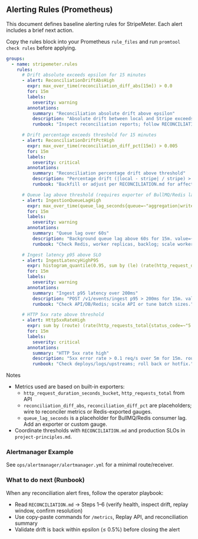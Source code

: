 ## Alerting Rules (Prometheus)

This document defines baseline alerting rules for StripeMeter. Each alert includes a brief next action.

Copy the rules block into your Prometheus `rule_files` and run `promtool check rules` before applying.

```yaml
groups:
  - name: stripemeter.rules
    rules:
      # Drift absolute exceeds epsilon for 15 minutes
      - alert: ReconciliationDriftAbsHigh
        expr: max_over_time(reconciliation_diff_abs[15m]) > 0.0
        for: 15m
        labels:
          severity: warning
        annotations:
          summary: "Reconciliation absolute drift above epsilon"
          description: "Absolute drift between local and Stripe exceeds epsilon for 15m. value={{ $value }}"
          runbook: "Inspect reconciliation reports; follow RECONCILIATION.md steps 1–4."

      # Drift percentage exceeds threshold for 15 minutes
      - alert: ReconciliationDriftPctHigh
        expr: max_over_time(reconciliation_diff_pct[15m]) > 0.005
        for: 15m
        labels:
          severity: critical
        annotations:
          summary: "Reconciliation percentage drift above threshold"
          description: "Percentage drift (|local - stripe| / stripe) > 0.5% for 15m. value={{ $value }}"
          runbook: "Backfill or adjust per RECONCILIATION.md for affected item(s)."

      # Queue lag above threshold (requires exporter of BullMQ/Redis lag)
      - alert: IngestionQueueLagHigh
        expr: max_over_time(queue_lag_seconds{queue=~"aggregation|writer"}[15m]) > 60
        for: 15m
        labels:
          severity: warning
        annotations:
          summary: "Queue lag over 60s"
          description: "Background queue lag above 60s for 15m. value={{ $value }}"
          runbook: "Check Redis, worker replicas, backlog; scale workers or unstick jobs."

      # Ingest latency p95 above SLO
      - alert: IngestLatencyHighP95
        expr: histogram_quantile(0.95, sum by (le) (rate(http_request_duration_seconds_bucket{route="/v1/events/ingest"}[5m]))) > 0.2
        for: 15m
        labels:
          severity: warning
        annotations:
          summary: "Ingest p95 latency over 200ms"
          description: "POST /v1/events/ingest p95 > 200ms for 15m. value={{ $value }}"
          runbook: "Check API/DB/Redis; scale API or tune batch sizes."

      # HTTP 5xx rate above threshold
      - alert: Http5xxRateHigh
        expr: sum by (route) (rate(http_requests_total{status_code=~"5.."}[5m])) > 0.1
        for: 15m
        labels:
          severity: critical
        annotations:
          summary: "HTTP 5xx rate high"
          description: "5xx error rate > 0.1 req/s over 5m for 15m. route={{ $labels.route }} value={{ $value }}"
          runbook: "Check deploys/logs/upstreams; roll back or hotfix."
```

Notes
- Metrics used are based on built-in exporters:
  - `http_request_duration_seconds_bucket`, `http_requests_total` from API
  - `reconciliation_diff_abs`, `reconciliation_diff_pct` are placeholders; wire to reconciler metrics or Redis-exported gauges.
  - `queue_lag_seconds` is a placeholder for BullMQ/Redis consumer lag. Add an exporter or custom gauge.
- Coordinate thresholds with `RECONCILIATION.md` and production SLOs in `project-principles.md`.

### Alertmanager Example

See `ops/alertmanager/alertmanager.yml` for a minimal route/receiver.


### What to do next (Runbook)

When any reconciliation alert fires, follow the operator playbook:

- Read `RECONCILIATION.md` → Steps 1–6 (verify health, inspect drift, replay window, confirm resolution)
- Use copy-paste commands for `/metrics`, Replay API, and reconciliation summary
- Validate drift is back within epsilon (≤ 0.5%) before closing the alert


